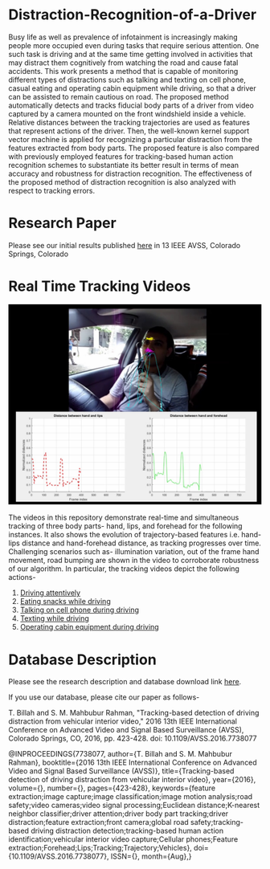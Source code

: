 # Distraction-Recognition-of-a-Driver

Busy life as well as prevalence of infotainment is increasingly making people more occupied even during tasks that require serious attention. One such task is driving and at the same time getting involved in activities that may distract them cognitively from watching the road and cause fatal accidents. This work presents a method that is capable of monitoring different types of distractions such as talking and texting on cell phone, casual eating and operating cabin equipment while driving, so that a driver can be assisted to remain cautious on road. The proposed method automatically detects and tracks fiducial body parts of a driver from video captured by a camera mounted on the front windshield inside a vehicle. Relative distances between the tracking trajectories are used as features that represent
actions of the driver. Then, the well-known kernel support vector machine is applied for recognizing a particular distraction from the features extracted from body parts. The proposed feature is also compared with previously employed features for tracking-based human action recognition schemes to substantiate its better result in terms of mean accuracy and robustness for distraction recognition. The effectiveness of the proposed method of distraction recognition is also analyzed with respect to tracking errors.

# Research Paper

Please see our initial results published [here](http://ieeexplore.ieee.org/document/7738077/) in 13 IEEE AVSS, Colorado Springs, Colorado

# Real Time Tracking Videos

<p align="center">
  <img src="https://github.com/tashrifbillah/Distraction-Recognition-of-a-Driver/blob/master/Tracking_Figure.jpg">
</p>

The videos in this repository demonstrate real-time and simultaneous tracking of three body parts- hand, lips, and forehead for the following instances. It also shows the evolution of trajectory-based features i.e. hand-lips distance and hand-forehead distance, as tracking progresses over time. Challenging scenarios such as- illumination variation, out of the frame hand movement, road bumping are shown in the video to corroborate robustness of our algorithm. In particular, the tracking videos depict the following actions-

1. [Driving attentively]()
2. [Eating snacks while driving]()
3. [Talking on cell phone during driving]()
4. [Texting while driving]()
5. [Operating cabin equipment during driving]()


# Database Description

Please see the research description and database download link [here](http://teacher.buet.ac.bd/mahbubur/resources/ebdd_database.htm).

If you use our database, please cite our paper as follows-

T. Billah and S. M. Mahbubur Rahman, "Tracking-based detection of driving distraction from vehicular interior video," 2016 13th IEEE International Conference on Advanced Video and Signal Based Surveillance (AVSS), Colorado Springs, CO, 2016, pp. 423-428.
doi: 10.1109/AVSS.2016.7738077

@INPROCEEDINGS{7738077, 
author={T. Billah and S. M. Mahbubur Rahman}, 
booktitle={2016 13th IEEE International Conference on Advanced Video and Signal Based Surveillance (AVSS)}, 
title={Tracking-based detection of driving distraction from vehicular interior video}, 
year={2016}, 
volume={}, 
number={}, 
pages={423-428}, 
keywords={feature extraction;image capture;image classification;image motion analysis;road safety;video cameras;video signal processing;Euclidean distance;K-nearest neighbor classifier;driver attention;driver body part tracking;driver distraction;feature extraction;front camera;global road safety;tracking-based driving distraction detection;tracking-based human action identification;vehicular interior video capture;Cellular phones;Feature extraction;Forehead;Lips;Tracking;Trajectory;Vehicles}, 
doi={10.1109/AVSS.2016.7738077}, 
ISSN={}, 
month={Aug},}
